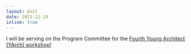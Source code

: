 ```yaml
---
layout: post
date: 2021-12-19
inline: true
---
```


I will be serving on the Program Committee for the [Fourth Young Architect (YArch) workshop!](https://web.mit.edu/yarch2022/)

